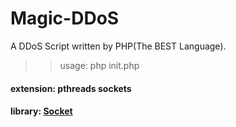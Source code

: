 # Magic-DDoS
A DDoS Script written by PHP(The BEST Language).
>> usage: php init.php
#### extension: pthreads sockets
#### library: [Socket](https://github.com/YxMingY/Socket/)